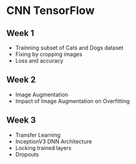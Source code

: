 # CNN TensorFlow

## Week 1

  - Trainning subset of Cats and Dogs dataset
  - Fixing by cropping images
  - Loss and accuracy

## Week 2

  - Image Augmentation
  - Impact of Image Augmentation on Overfitting 

## Week 3

  - Transfer Learning 
  - InceptionV3 DNN Architecture
  - Locking trained layers
  - Dropouts 
